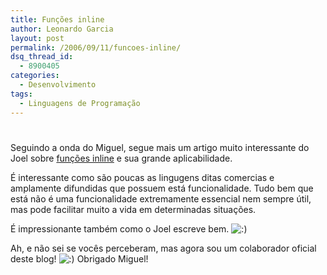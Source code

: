 ```yaml
---
title: Funções inline
author: Leonardo Garcia
layout: post
permalink: /2006/09/11/funcoes-inline/
dsq_thread_id:
  - 8900405
categories:
  - Desenvolvimento
tags:
  - Linguagens de Programação
---
```

# 

Seguindo a onda do Miguel, segue mais um artigo muito interessante do Joel sobre [funções inline][1] e sua grande aplicabilidade.

 [1]: http://www.joelonsoftware.com/items/2006/08/01.html

É interessante como são poucas as lingugens ditas comercias e amplamente difundidas que possuem está funcionalidade. Tudo bem que está não é uma funcionalidade extremamente essencial nem sempre útil, mas pode facilitar muito a vida em determinadas situações.

É impressionante também como o Joel escreve bem. ![:)][2] 

 [2]: http://log4dev.com/wp-includes/images/smilies/icon_smile.gif

Ah, e não sei se vocês perceberam, mas agora sou um colaborador oficial deste blog! ![:)][2] Obrigado Miguel!